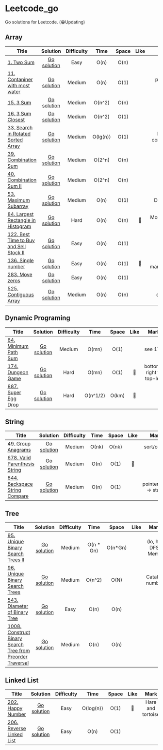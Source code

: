 
# Leetcode_go
Go solutions for Leetcode. (😁Updating) 


## Array

| Title | Solution | Difficulty | Time | Space | Like | Mark |
| ----- | :--------: | :----------: | :----: | :-----: | :---: | :----------: |
|[1. Two Sum](https://leetcode.com/problems/two-sum/)| [Go solution](https://github.com/calmbryan/Leetcode_Go/blob/master/array/1.Twosum.go)| Easy | O(n)| O(n)|||
|[11. Contaniner with most water](https://leetcode.com/problems/container-with-most-water/)| [Go solution](https://github.com/calmbryan/Leetcode_Go/blob/master/array/11.Container_With_Most_Water.go)| Medium| O(n)| O(1)||Two pointers (move small)|
|[15. 3 Sum](https://leetcode.com/problems/3sum)| [Go solution](https://github.com/calmbryan/Leetcode_Go/blob/master/array/15.3sum.go)| Medium | O(n^2)| O(n)|||
|[16. 3 Sum Closest](https://leetcode.com/problems/3sum-closest)| [Go solution](https://github.com/calmbryan/Leetcode_Go/blob/master/array/16.3Sum_Closest.go)| Medium | O(n^2)| O(1)|||
|[33. Search in Rotated Sorted Array](https://leetcode.com/problems/search-in-rotated-sorted-array/)| [Go solution](https://github.com/calmbryan/Leetcode_Go/blob/master/array/33.Search_in_Rotated_Sorted_Array.go)| Medium | O(lg(n))| O(1)||Binary compare lo|
|[39. Combination Sum](https://leetcode.com/problems/combination-sum)| [Go solution](https://github.com/calmbryan/Leetcode_Go/blob/master/array/39.Combination_sum.go)| Medium | O(2^n)| O(n)|||
|[40. Combination Sum II](https://leetcode.com/problems/combination-sum-ii)| [Go solution](https://github.com/calmbryan/Leetcode_Go/blob/master/array/40.Combination_sum2.go)| Medium | O(2^n)| O(n)|||
|[53. Maximum Subarray](https://leetcode.com/problems/maximum-subarray)| [Go solution](https://github.com/calmbryan/Leetcode_Go/blob/master/array/53.Maximum_Subarray.go)| Medium | O(n)| O(1)||DP or CC|
|[84. Largest Rectangle in Histogram](https://leetcode.com/problems/largest-rectangle-in-histogram/)| [Go solution](https://github.com/calmbryan/Leetcode_Go/blob/master/array/84.Largest_Rectangle_in_Histogram.go)| Hard | O(n)| O(n)|🌹|Monotonous stack|
|[122. Best Time to Buy and Sell Stock II](https://leetcode.com/problems/best-time-to-buy-and-sell-stock-ii/)| [Go solution](https://github.com/calmbryan/Leetcode_Go/blob/master/array/122.Best_Time_to_Buy_and_Sell_II.go)| Easy | O(n)| O(1)|||
|[136. Single number](https://leetcode.com/problems/single-number/)| [Go solution](https://github.com/calmbryan/Leetcode_Go/blob/master/array/122.Best_Time_to_Buy_and_Sell_II.go)| Easy | O(n)| O(1)|🌹|Bit manipulation|
|[283. Move zeros](https://leetcode.com/problems/move-zeros/)| [Go solution](https://github.com/calmbryan/Leetcode_Go/blob/master/array/84.Largest_Rectangle_in_Histogram.go)| Easy | O(n)| O(1)|||
|[525. Contiguous Array](https://leetcode.com/problems/contiguous-array/)| [Go solution](https://github.com/calmbryan/Leetcode_Go/blob/master/array/525.Contiguous_Array.go)| Medium | O(n)| O(n)||diff = 0|

## Dynamic Programing

| Title | Solution | Difficulty | Time | Space | Like | Mark |
| ----- | :--------: | :----------: | :----: | :-----: | :-----: | :----------: |
|[64. Minimum Path Sum](https://leetcode.com/problems/minimum-path-sum/)| [Go solution](https://github.com/calmbryan/Leetcode_Go/blob/master/dp/64.Minimum_Path_Sum.go)| Medium | O(mn)| O(1)|| see 174 |
|[174. Dungeon Game](https://leetcode.com/problems/dungeon-game/)| [Go solution](https://github.com/calmbryan/Leetcode_Go/blob/master/dp/174.Dungeon_Game.go)| Hard | O(mn)| O(1)|🌹| bottom-right to top-left|
|[887. Super Egg Drop](https://leetcode.com/problems/super-egg-drop/)| [Go solution](https://github.com/calmbryan/Leetcode_Go/blob/master/dp/887.Super_Egg_Drop.go)| Hard | O(n^1/2)| O(km)|🌹||

## String

| Title | Solution | Difficulty | Time | Space | Like | Mark |
| ----- | :--------: | :----------: | :----: | :-----: | :-----: | :----------: |
|[49. Group Anagrams](https://leetcode.com/problems/group-anagrams/)| [Go solution](https://github.com/calmbryan/Leetcode_Go/blob/master/string/49._Group_Anagrams.go)| Medium | O(nk) | O(nk)|| sort/count|
|[678. Valid Parenthesis String](https://leetcode.com/problems/valid-parenthesis-string/)| [Go solution](https://github.com/calmbryan/Leetcode_Go/blob/master/string/678.Valid_Parenthesis_String.go)| Medium | O(n) | O(1)|🌹||
|[844. Backspace String Compare](https://leetcode.com/problems/backspace-string-compare/)| [Go solution](https://github.com/calmbryan/Leetcode_Go/blob/master/string/844.Backspace_String_Compare.go)| Medium | O(n) | O(1)|| pointer(end -> start) |

## Tree

| Title | Solution | Difficulty | Time | Space | Like | Mark |
| ----- | :--------: | :----------: | :----: | :-----: | :-----: | :----------: |
|[95. Unique Binary Search Trees II](https://leetcode.com/problems/unique-binary-search-trees-ii/)| [Go solution](https://github.com/calmbryan/Leetcode_Go/blob/master/tree/95.Unique_Binary_Search_TreesII.go)| Medium | O(n * Gn) | O(n*Gn)||(lo, hi), DFS, Memo|
|[96. Unique Binary Search Trees](https://leetcode.com/problems/unique-binary-search-trees/)| [Go solution](https://github.com/calmbryan/Leetcode_Go/blob/master/tree/96.Unique_Binary_Search_Trees.go)| Medium | O(n^2) | O(N)||Catalan number|
|[543. Diameter of Binary Tree](https://leetcode.com/problems/backspace-string-compare/)| [Go solution](https://github.com/calmbryan/Leetcode_Go/blob/master/tree/543.Diameter_of_Binary_Tree.go)| Easy | O(n) | O(n)|||
|[1008. Construct Binary Search Tree from Preorder Traversal](https://leetcode.com/problems/construct-binary-search-tree-from-preorder-traversal/)| [Go solution](https://github.com/calmbryan/Leetcode_Go/blob/master/tree/1008.Construct_Binary_Search_Tree_from_Preorde.go)| Medium | O(n) | O(n)|||



## Linked List

| Title | Solution | Difficulty | Time | Space | Like | Mark |
| ----- | :--------: | :----------: | :----: | :-----: | :-----: | :----------: |
|[202. Happy Number](https://leetcode.com/problems/happy-number/)| [Go solution](https://github.com/calmbryan/Leetcode_Go/blob/master/array/202.Happy_Number.go)| Easy | O(log(n)) | O(1)|🌹|Hare and tortoise|
|[206. Reverse Linked List](https://leetcode.com/problems/reverse-linked-list/)| [Go solution](https://github.com/calmbryan/Leetcode_Go/blob/master/linkedlist/206.Reverse_Linked_List.go)| Easy | O(n) | O(1)|||

